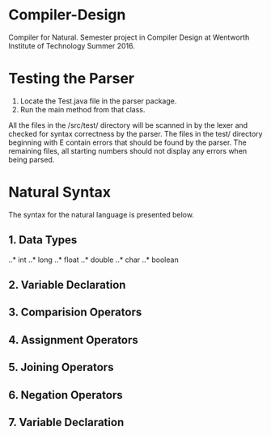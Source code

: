 # Compiler-Design
Compiler for Natural. Semester project in Compiler Design at Wentworth Institute of Technology Summer 2016.

# Testing the Parser
1. Locate the Test.java file in the parser package.
2. Run the main method from that class.

All the files in the /src/test/ directory will be scanned in by the lexer and checked for syntax correctness by the parser. The files in the test/ directory beginning with E contain errors that should be found by the parser. The remaining files, all starting numbers should not display any errors when being parsed.

# Natural Syntax
The syntax for the natural language is presented below.

## 1. Data Types 
..* int
..* long
..* float
..* double 
..* char
..* boolean

## 2. Variable Declaration

## 3. Comparision Operators

## 4. Assignment Operators

## 5. Joining Operators

## 6. Negation Operators

## 7. Variable Declaration
